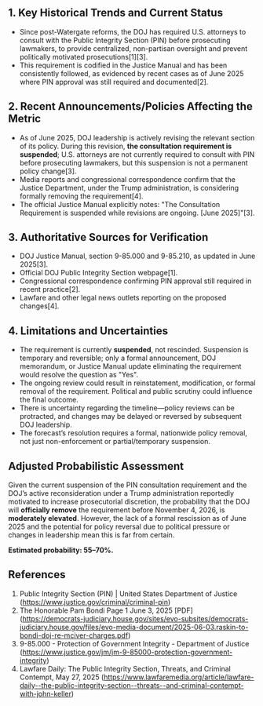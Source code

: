 ## 1. Key Historical Trends and Current Status

- Since post-Watergate reforms, the DOJ has required U.S. attorneys to consult with the Public Integrity Section (PIN) before prosecuting lawmakers, to provide centralized, non-partisan oversight and prevent politically motivated prosecutions[1][3].
- This requirement is codified in the Justice Manual and has been consistently followed, as evidenced by recent cases as of June 2025 where PIN approval was still required and documented[2].

## 2. Recent Announcements/Policies Affecting the Metric

- As of June 2025, DOJ leadership is actively revising the relevant section of its policy. During this revision, **the consultation requirement is suspended**; U.S. attorneys are not currently required to consult with PIN before prosecuting lawmakers, but this suspension is not a permanent policy change[3].
- Media reports and congressional correspondence confirm that the Justice Department, under the Trump administration, is considering formally removing the requirement[4].
- The official Justice Manual explicitly notes: "The Consultation Requirement is suspended while revisions are ongoing. [June 2025]"[3].

## 3. Authoritative Sources for Verification

- DOJ Justice Manual, section 9-85.000 and 9-85.210, as updated in June 2025[3].
- Official DOJ Public Integrity Section webpage[1].
- Congressional correspondence confirming PIN approval still required in recent practice[2].
- Lawfare and other legal news outlets reporting on the proposed changes[4].

## 4. Limitations and Uncertainties

- The requirement is currently **suspended**, not rescinded. Suspension is temporary and reversible; only a formal announcement, DOJ memorandum, or Justice Manual update eliminating the requirement would resolve the question as "Yes".
- The ongoing review could result in reinstatement, modification, or formal removal of the requirement. Political and public scrutiny could influence the final outcome.
- There is uncertainty regarding the timeline—policy reviews can be protracted, and changes may be delayed or reversed by subsequent DOJ leadership.
- The forecast’s resolution requires a formal, nationwide policy removal, not just non-enforcement or partial/temporary suspension.

## Adjusted Probabilistic Assessment

Given the current suspension of the PIN consultation requirement and the DOJ’s active reconsideration under a Trump administration reportedly motivated to increase prosecutorial discretion, the probability that the DOJ will **officially remove** the requirement before November 4, 2026, is **moderately elevated**. However, the lack of a formal rescission as of June 2025 and the potential for policy reversal due to political pressure or changes in leadership mean this is far from certain. 

**Estimated probability: 55–70%.**

## References

1. Public Integrity Section (PIN) | United States Department of Justice (https://www.justice.gov/criminal/criminal-pin)
2. The Honorable Pam Bondi Page 1 June 3, 2025 [PDF] (https://democrats-judiciary.house.gov/sites/evo-subsites/democrats-judiciary.house.gov/files/evo-media-document/2025-06-03.raskin-to-bondi-doj-re-mciver-charges.pdf)
3. 9-85.000 - Protection of Government Integrity - Department of Justice (https://www.justice.gov/jm/jm-9-85000-protection-government-integrity)
4. Lawfare Daily: The Public Integrity Section, Threats, and Criminal Contempt, May 27, 2025 (https://www.lawfaremedia.org/article/lawfare-daily--the-public-integrity-section--threats--and-criminal-contempt-with-john-keller)